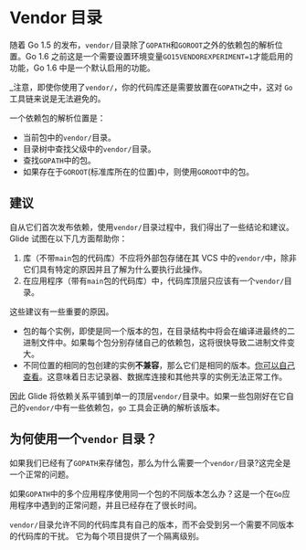 # Vendor 目录

随着 Go 1.5 的发布，`vendor/`目录除了`GOPATH`和`GOROOT`之外的依赖包的解析位置。Go 1.6 之前这是一个需要设置环境变量`GO15VENDOREXPERIMENT=1`才能启用的功能，Go 1.6 中是一个默认启用的功能。

_注意，即使你使用了`vendor/`，你的代码库还是需要放置在`GOPATH`之中，这对 `Go`工具链来说是无法避免的。

一个依赖包的解析位置是：

* 当前包中的`vendor/`目录。
* 目录树中查找父级中的`vendor/`目录。
* 查找`GOPATH`中的包。
* 如果存在于`GOROOT`(标准库所在的位置)中，则使用`GOROOT`中的包。

## 建议

自从它们首次发布依赖，使用`vendor/`目录过程中，我们得出了一些结论和建议。Glide 试图在以下几方面帮助你：

1. 库（不带`main`包的代码库）不应将外部包存储在其 VCS 中的`vendor/`中，除非它们具有特定的原因并且了解为什么要执行此操作。
2. 在应用程序（带有`main`包的代码库）中，代码库顶层只应该有一个`vendor/`目录。


这些建议有一些重要的原因。

* 包的每个实例，即使是同一个版本的包，在目录结构中将会在编译进最终的二进制文件中。如果每个包分别存储自己的依赖包，这将很快导致二进制文件变大。
* 不同位置的相同的包创建的实例**不兼容**，那么它们是相同的版本。[你可以自己查看](https://github.com/mattfarina/golang-broken-vendor)。这意味着日志记录器、数据库连接和其他共享的实例无法正常工作。

因此 Glide 将依赖关系平铺到单一的顶层`vendor/`目录中。如果一些包刚好在它自己的`vendor/`中有一些依赖包，`go` 工具会正确的解析该版本。

## 为何使用一个`vendor` 目录？

如果我们已经有了`GOPATH`来存储包，那么为什么需要一个`vendor/`目录?这完全是一个正常的问题。

如果`GOPATH`中的多个应用程序使用同一个包的不同版本怎么办？这是一个在`Go`应用程序中遇到的正常问题，并且已经存在了很长时间。

`vendor/`目录允许不同的代码库具有自己的版本，而不会受到另一个需要不同版本的代码库的干扰。 它为每个项目提供了一个隔离级别。
